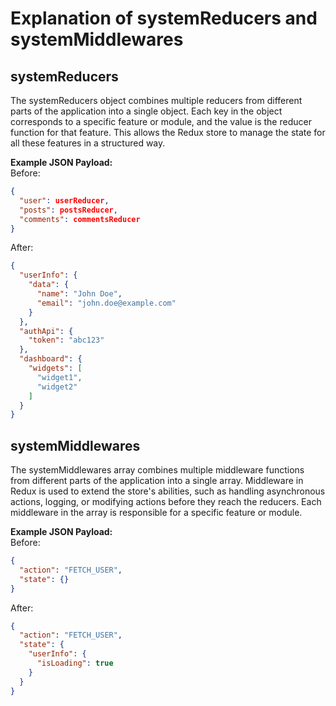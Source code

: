 # Explanation of systemReducers and systemMiddlewares
## systemReducers
The systemReducers object combines multiple reducers from different parts of the application into a single object. 
Each key in the object corresponds to a specific feature or module, and the value is the reducer function for that feature. 
This allows the Redux store to manage the state for all these features in a structured way.  

**Example JSON Payload:**  
Before:
```json
{
  "user": userReducer,
  "posts": postsReducer,
  "comments": commentsReducer
}
```

After:
```json
{
  "userInfo": {
    "data": {
      "name": "John Doe",
      "email": "john.doe@example.com"
    }
  },
  "authApi": {
    "token": "abc123"
  },
  "dashboard": {
    "widgets": [
      "widget1",
      "widget2"
    ]
  }
}
```



## systemMiddlewares
The systemMiddlewares array combines multiple middleware functions from different parts of the application into a single array. 
Middleware in Redux is used to extend the store's abilities, such as handling asynchronous actions, logging, 
or modifying actions before they reach the reducers. 
Each middleware in the array is responsible for a specific feature or module.

**Example JSON Payload:**  
Before:

```json
{
  "action": "FETCH_USER",
  "state": {}
}
```

After:

```json
{
  "action": "FETCH_USER",
  "state": {
    "userInfo": {
      "isLoading": true
    }
  }
}
```
